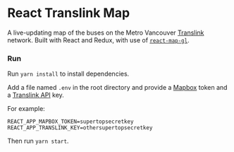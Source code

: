 # React Translink Map
A live-updating map of the buses on the Metro Vancouver [Translink](https://www.translink.ca/) network. Built with React and Redux, with use of [`react-map-gl`](https://github.com/uber/react-map-gl).

### Run
Run `yarn install` to install dependencies.

Add a file named `.env` in the root directory and provide a [Mapbox](https://www.mapbox.com/) token and a [Translink API](https://developer.translink.ca/) key.

For example:
```
REACT_APP_MAPBOX_TOKEN=supertopsecretkey
REACT_APP_TRANSLINK_KEY=othersupertopsecretkey
```

Then run `yarn start`.
